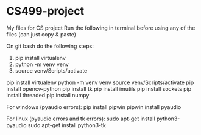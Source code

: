 # CS499-project
My files for CS project
Run the following in terminal before using any of the files (can just copy & paste)

On git bash do the following steps:
1. pip install virtualenv
2. python -m venv venv
3. source venv/Scripts/activate

pip install virtualenv
python -m venv venv
source venv/Scripts/activate
pip install opencv-python
pip install tk
pip install imutils
pip install sockets
pip install threaded
pip install numpy

For windows (pyaudio errors):
pip install pipwin
pipwin install pyaudio

For linux (pyaudio errors and tk errors):
sudo apt-get install python3-pyaudio
sudo apt-get install python3-tk